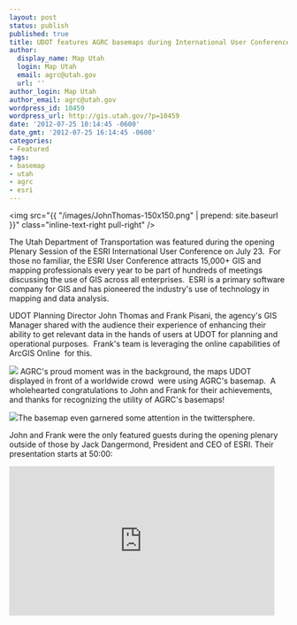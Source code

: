 ```yaml
---
layout: post
status: publish
published: true
title: UDOT features AGRC basemaps during International User Conference
author:
  display_name: Map Utah
  login: Map Utah
  email: agrc@utah.gov
  url: ''
author_login: Map Utah
author_email: agrc@utah.gov
wordpress_id: 10459
wordpress_url: http://gis.utah.gov/?p=10459
date: '2012-07-25 10:14:45 -0600'
date_gmt: '2012-07-25 16:14:45 -0600'
categories:
- Featured
tags:
- basemap
- utah
- agrc
- esri
---
```

<img src="{{ "/images/JohnThomas-150x150.png" | prepend: site.baseurl }}" class="inline-text-right pull-right" />

The Utah Department of Transportation was featured during the opening Plenary Session of the ESRI International User Conference on July 23.  For those no familiar, the ESRI User Conference attracts 15,000+ GIS and mapping professionals every year to be part of hundreds of meetings discussing the use of GIS across all enterprises.  ESRI is a primary software company for GIS and has pioneered the industry's use of technology in mapping and data analysis.

<p>UDOT Planning Director John Thomas and Frank Pisani, the agency's GIS Manager shared with the audience their experience of enhancing their ability to get relevant data in the hands of users at UDOT for planning and operational purposes.  Frank's team is leveraging the online capabilities of ArcGIS Online  for this.</p>
<p><img src="{{ "/images/Basemap-ESRIUC1.png" | prepend: site.baseurl }}" class="inline-text-left" /> AGRC's proud moment was in the background, the maps UDOT displayed in front of a worldwide crowd  were using AGRC's basemap.  A wholehearted congratulations to John and Frank for their achievements, and thanks for recognizing the utility of AGRC's basemaps!</p>
<p><img src="{{ "/images/BasemapTweet.png" | prepend: site.baseurl}}" class="inline-text-right pull-right" />The basemap even garnered some attention in the twittersphere.</p>
<p>John and Frank were the only featured guests during the opening plenary outside of those by Jack Dangermond, President and CEO of ESRI. Their presentation starts at 50:00:</p>
<p><iframe src="http://videoembed.esri.com/iframe/1601/000000/width/480/0/00:00:00" frameborder="0" scrolling="no" width="480" align="center" height="270"></iframe></p>
